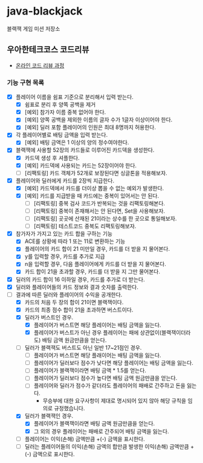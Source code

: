 # java-blackjack

블랙잭 게임 미션 저장소

## 우아한테크코스 코드리뷰

* [온라인 코드 리뷰 과정](https://github.com/woowacourse/woowacourse-docs/blob/master/maincourse/README.md)

### 기능 구현 목록

- [x] 플레이어 이름을 쉼표 기준으로 분리해서 입력 받는다.
    - [x] 쉼표로 분리 후 양쪽 공백을 제거
    - [x] [예외] 참가자 이름 중복 없어야 한다.
    - [x] [예외] 양쪽 공백을 제외한 이름의 글자 수가 1글자 이상이어야 한다.
    - [x] [예외] 딜러 포함 플레이어의 인원은 최대 8명까지 허용한다.
- [x] 각 플레이어별로 배팅 금액을 입력 받는다.
    - [x] [예외] 배팅 금액은 1 이상의 양의 정수여야한다.
- [x] 블랙잭에 사용할 52장의 카드들로 이루어진 카드덱을 생성한다.
    - [x] 카드덱 생성 후 셔플한다.
    - [x] [예외] 카드덱에 사용되는 카드는 52장이어야 한다.
    - [ ] [리팩토링] 카드 객체가 52개로 보장된다면 싱글톤을 적용해보자.
- [x] 플레이어와 딜러에게 카드를 2장씩 지급한다.
    - [x] [예외] 카드덱에서 카드를 더이상 뽑을 수 없는 예외가 발생한다.
    - [x] [예외] 카드를 지급받을 때 카드에는 중복이 있어서는 안 된다.
        - [ ] [리팩토링] 중복 검사 코드가 반복되는 것을 리팩토링해본다.
        - [ ] [리팩토링] 중복이 존재해서는 안 된다면, Set을 사용해보자.
        - [ ] [리팩토링] 곳곳에 산재된 21이라는 상수를 한 곳으로 통일해보자.
        - [ ] [리팩토링] 테스트코드 중복도 리팩토링해보자.
- [x] 참가자가 가지고 있는 카드 합을 구하는 기능
    - [x] ACE를 상황에 따라 1 또는 11로 변환하는 기능
    - [x] 플레이어의 카드 합이 21 미만일 경우, 카드를 더 받을 지 물어본다.
    - [x] y를 입력할 경우, 카드를 추가로 지급
    - [x] n을 입력할 경우, 다음 플레이어에게 카드를 더 받을 지 물어본다.
    - [x] 카드 합이 21을 초과할 경우, 카드를 더 받을 지 그만 물어본다.
- [x] 딜러의 카드 합이 16 이하일 경우, 카드를 추가로 더 받는다.
- [x] 딜러와 플레이어들의 카드 정보와 결과 숫자를 출력한다.
- [ ] 결과에 따른 딜러와 플레이어의 수익을 공개한다.
    - [x] 카드의 처음 두 장의 합이 21이면 블랙잭이다.
    - [x] 카드의 최종 점수 합이 21을 초과하면 버스트이다.
    - [x] 딜러가 버스트인 경우.
        - [x] 플레이어가 버스트면 해당 플레이어는 배팅 금액을 잃는다.
        - [x] 플레이어가 버스트가 아닌 경우 플레이어는 패에 상관없이(블랙잭이더라도) 배팅 금액 원금만큼을 얻는다.
    - [ ] 딜러가 블랙잭도 버스트도 아닌 일반 17~21점인 경우.
        - [ ] 플레이어가 버스트면 해당 플래이어는 배팅 금액을 잃는다.
        - [ ] 플레이어가 딜러보다 점수가 낮다면 해당 플레이어는 배팅 금액을 잃는다.
        - [ ] 플레이어가 블랙잭이라면 배팅 금액 * 1.5를 얻는다.
        - [ ] 플레이어가 딜러보다 점수가 높다면 배팅 금액 원금만큼을 얻는다.
        - [ ] 플레이어와 딜러가 점수가 같더라도 플레이어의 패배로 간주하고 돈을 잃는다.
            - 무승부에 대한 요구사항이 제대로 명시되어 있지 않아 해당 규칙을 임의로 규정했습니다.
    - [x] 딜러가 블랙잭인 경우.
        - [x] 플레이어가 블랙잭이라면 배팅 금액 원금만큼을 얻는다.
        - [x] 그 외의 경우 플레이어는 패배로 간주되어 배팅 금액을 잃는다.
    - [ ] 플레이어는 이익(손해) 금액만큼 +(-) 금액을 표시한다.
    - [ ] 딜러는 플레이어들의 이익(손해) 금액의 합만큼 발생한 이익(손해) 금액만큼 +(-) 금액으로 표시한다.
